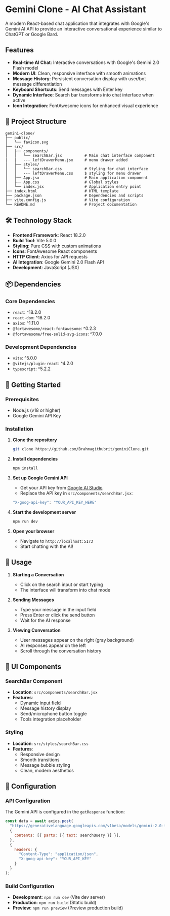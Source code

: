 
#  Gemini Clone - AI Chat Assistant

A modern React-based chat application that integrates with Google's Gemini AI API to provide an interactive conversational experience similar to ChatGPT or Google Bard.

##  Features

- **Real-time AI Chat**: Interactive conversations with Google's Gemini 2.0 Flash model
- **Modern UI**: Clean, responsive interface with smooth animations
- **Message History**: Persistent conversation display with user/bot message differentiation
- **Keyboard Shortcuts**: Send messages with Enter key
- **Dynamic Interface**: Search bar transforms into chat interface when active
- **Icon Integration**: FontAwesome icons for enhanced visual experience


## 📁 Project Structure

```
gemini-clone/
├── public/
│   └── favicon.svg
├── src/
│   ├── components/
│   │   └── searchBar.jsx          # Main chat interface component
|   |   --- leftDrawerMenu.jsx     # menu drawer added 
│   ├── styles/
│   │   └── searchBar.css          # Styling for chat interface
│   │   --- leftDrawerMenu.css     $ styling for menu drawer
│   ├── App.jsx                    # Main application component
│   ├── App.css                    # Global styles
│   └── index.jsx                  # Application entry point
├── index.html                     # HTML template
├── package.json                   # Dependencies and scripts
├── vite.config.js                 # Vite configuration
└── README.md                      # Project documentation
```

## 🛠️ Technology Stack

- **Frontend Framework**: React 18.2.0
- **Build Tool**: Vite 5.0.0
- **Styling**: Pure CSS with custom animations
- **Icons**: FontAwesome React components
- **HTTP Client**: Axios for API requests
- **AI Integration**: Google Gemini 2.0 Flash API
- **Development**: JavaScript (JSX)

## 📦 Dependencies

### Core Dependencies
- `react`: ^18.2.0
- `react-dom`: ^18.2.0
- `axios`: ^1.11.0
- `@fortawesome/react-fontawesome`: ^0.2.3
- `@fortawesome/free-solid-svg-icons`: ^7.0.0

### Development Dependencies
- `vite`: ^5.0.0
- `@vitejs/plugin-react`: ^4.2.0
- `typescript`: ^5.2.2

## 🚀 Getting Started

### Prerequisites
- Node.js (v18 or higher)
- Google Gemini API Key

### Installation

1. **Clone the repository**
   ```bash
   git clone https://github.com/Brahmagithubrit/geminiClone.git
   ```

2. **Install dependencies**
   ```bash
   npm install
   ```

3. **Set up Google Gemini API**
   - Get your API key from [Google AI Studio](https://makersuite.google.com/app/apikey)
   - Replace the API key in `src/components/searchBar.jsx`:
   ```javascript
   "X-goog-api-key": "YOUR_API_KEY_HERE"
   ```

4. **Start the development server**
   ```bash
   npm run dev
   ```

5. **Open your browser**
   - Navigate to `http://localhost:5173`
   - Start chatting with the AI!

## 🎯 Usage

1. **Starting a Conversation**
   - Click on the search input or start typing
   - The interface will transform into chat mode

2. **Sending Messages**
   - Type your message in the input field
   - Press Enter or click the send button
   - Wait for the AI response

3. **Viewing Conversation**
   - User messages appear on the right (gray background)
   - AI responses appear on the left
   - Scroll through the conversation history

## 🎨 UI Components

### SearchBar Component
- **Location**: `src/components/searchBar.jsx`
- **Features**:
  - Dynamic input field
  - Message history display
  - Send/microphone button toggle
  - Tools integration placeholder

### Styling
- **Location**: `src/styles/searchBar.css`
- **Features**:
  - Responsive design
  - Smooth transitions
  - Message bubble styling
  - Clean, modern aesthetics

## 🔧 Configuration

### API Configuration
The Gemini API is configured in the `getResponse` function:
```javascript
const data = await axios.post(
  "https://generativelanguage.googleapis.com/v1beta/models/gemini-2.0-flash:generateContent",
  {
    contents: [{ parts: [{ text: searchQuery }] }],
  },
  {
    headers: {
      "Content-Type": "application/json",
      "X-goog-api-key": "YOUR_API_KEY"
    }
  }
);
```

### Build Configuration
- **Development**: `npm run dev` (Vite dev server)
- **Production**: `npm run build` (Static build)
- **Preview**: `npm run preview` (Preview production build)


